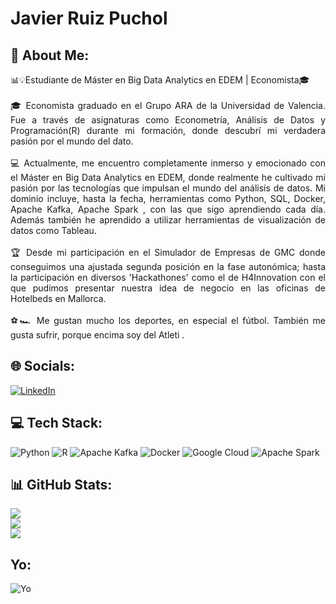 # Javier Ruiz Puchol
## 💫 About Me:
<p align="justify">
📊💡Estudiante de Máster en Big Data Analytics en EDEM | Economista🎓<br><br>🎓 Economista graduado en el Grupo ARA de la Universidad de Valencia. Fue a través de asignaturas como Econometría, Análisis de Datos y Programación(R) durante mi formación, donde descubrí mi verdadera pasión por el mundo del dato. <br><br>💻 Actualmente, me encuentro completamente inmerso y emocionado con el Máster en Big Data Analytics en EDEM, donde realmente he cultivado mi pasión por las tecnologías que impulsan el mundo del análisis de datos. Mi dominio incluye, hasta la fecha, herramientas como Python, SQL, Docker, Apache Kafka, Apache Spark , con las que sigo aprendiendo cada día. Además también he aprendido a utilizar herramientas de visualización de datos como Tableau.<br><br>🏆 Desde mi participación en el Simulador de Empresas de GMC donde conseguimos una ajustada segunda posición en la fase autonómica; hasta la participación en diversos 'Hackathones' como el de H4Innovation con el que pudimos presentar nuestra idea de negocio en las oficinas de Hotelbeds en Mallorca.<br><br>⚽🏎️ Me gustan mucho los deportes, en especial el fútbol. También me gusta sufrir, porque encima soy del Atleti .

</p>


## 🌐 Socials:
[![LinkedIn](https://img.shields.io/badge/LinkedIn-%230077B5.svg?logo=linkedin&logoColor=white)](www.linkedin.com/in/javier-ruiz-puchol-1605151b4) 

## 💻 Tech Stack:
![Python](https://img.shields.io/badge/python-3670A0?style=for-the-badge&logo=python&logoColor=ffdd54) ![R](https://img.shields.io/badge/r-%23276DC3.svg?style=for-the-badge&logo=r&logoColor=white) ![Apache Kafka](https://img.shields.io/badge/Apache%20Kafka-000?style=for-the-badge&logo=apachekafka) ![Docker](https://img.shields.io/badge/docker-%230db7ed.svg?style=for-the-badge&logo=docker&logoColor=white) ![Google Cloud](https://img.shields.io/badge/GoogleCloud-%234285F4.svg?style=for-the-badge&logo=google-cloud&logoColor=white) ![Apache Spark](https://img.shields.io/badge/Apache%20Spark-FDEE21?style=for-the-badge&logo=apachespark&logoColor=black)
## 📊 GitHub Stats:
![](https://github-readme-stats.vercel.app/api?username=jarupu&theme=dark&hide_border=false&include_all_commits=false&count_private=false)<br/>
![](https://github-readme-streak-stats.herokuapp.com/?user=jarupu&theme=dark&hide_border=false)<br/>
![](https://github-readme-stats.vercel.app/api/top-langs/?username=jarupu&theme=dark&hide_border=false&include_all_commits=false&count_private=false&layout=compact)


## Yo:
![Yo](https://www.sopitas.com/wp-content/uploads/2022/11/atletico-de-madrid-champions-league-memes-porto.jpeg?resize=1024,907)

